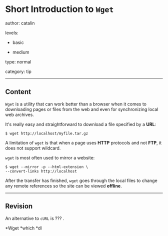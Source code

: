 # Short Introduction to `Wget` 
author: catalin

levels:

  - basic

  - medium

type: normal

category: tip

---
## Content

`Wget` is a utility that can work better than a browser when it comes to downloading pages or files from the web and even for synchronizing local web archives. 

It's really easy and straightforward to download a file specified by a **URL**:
```
$ wget http://localhost/myfile.tar.gz
```

A limitation of `wget` is that when a page uses **HTTP** protocols and not **FTP**, it does not support wildcard.

`wget` is most often used to mirror a website:
```
$ wget --mirror -p --html-extension \
--convert-links http://localhost
```

After the transfer has finished, `wget` goes through the local files to change any remote references so the site can be viewed **offline**.

---
## Revision

An alternative to `cURL` is ??? .

*Wget
*which
*dl
